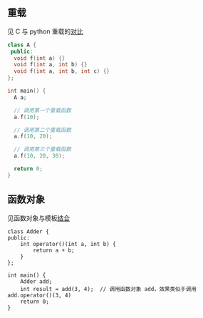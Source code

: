 ## 重载
见 C 与 python 重载的[对比](obsidian://open?vault=Obsidian%20Vault&file=Python%E7%B3%BB%E5%88%97%2Fpython%E5%9F%BA%E7%A1%80%E8%AF%AD%E6%B3%95%2F%E7%B1%BB%E7%9B%B8%E5%85%B3)
```C++
class A {
 public:
  void f(int a) {}
  void f(int a, int b) {}
  void f(int a, int b, int c) {}
};

int main() {
  A a;

  // 调用第一个重载函数
  a.f(10);

  // 调用第二个重载函数
  a.f(10, 20);

  // 调用第三个重载函数
  a.f(10, 20, 30);

  return 0;
}

``` 
## 函数对象
见函数对象与模板[结合](obsidian://open?vault=Obsidian%20Vault&file=Cpp%E8%AF%AD%E6%B3%95%E8%A1%A5%E5%85%85%2F%E4%B8%80%E4%BA%9B%E7%89%B9%E6%80%A7%2F%E6%A8%A1%E6%9D%BF)
```
class Adder {
public:
    int operator()(int a, int b) {
        return a + b;
    }
};

int main() {
    Adder add;
    int result = add(3, 4);  // 调用函数对象 add，效果类似于调用 add.operator()(3, 4)
    return 0;
}
```





